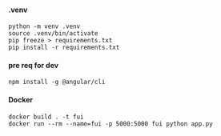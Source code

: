 #### .venv
```shell
python -m venv .venv  
source .venv/bin/activate
pip freeze > requirements.txt
pip install -r requirements.txt
```

#### pre req for dev
```shell
npm install -g @angular/cli
```

#### Docker
```shell
docker build . -t fui
docker run --rm --name=fui -p 5000:5000 fui python app.py
```

